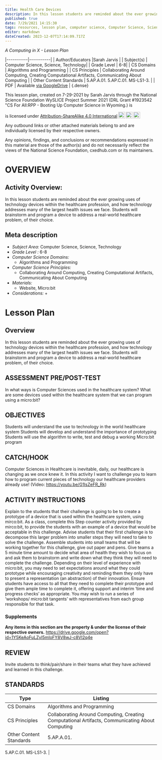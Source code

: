 ```yaml
---
title: Health Care Devices
description: In this lesson students are reminded about the ever growing uses of technology devices within the healthcare profession, and how technology addresses many of the largest health issues we face. Students will brainstorm and program a device to address a real-world healthcare problem, of their choice.
published: true
date: 7/29/2021 14:15:30
tags: resources, lesson plan, computer science, Computer Science, Science, Technology 
editor: markdown
dateCreated: 2023-12-07T17:14:09.717Z
---
```

*A Computing in X - Lesson Plan*

|-----------|-----------|
| Author/Educators |Sarah Jarvis |
| Subject(s) | Computer Science, Science, Technology|
| Grade Level | 6-8|
| CS Domains | Algorithms and Programming |
| CS Principles | Collaborating Around Computing, Creating Computational Artifacts, Communicating About Computing |
| Other Content Standards | 5.AP.A.01. 
5.AP.C.01. 
MS-LS1-3. | 
| PDF | Available [via GoogleDrive](https://drive.google.com/open?id=1HuESv4HaFEvG_0RxAh0lPFcUaLmWXwc9) |
{.dense}






This lesson plan, created on 7-29-2021 by Sarah Jarvis through the National Science Foundation WySLICE Project Summer 2021 (DRL Grant #1923542 "CS For All:RPP - Booting Up Computer Science in Wyoming.) is  <p xmlns:cc="http://creativecommons.org/ns#" >  is licensed under <a href="http://creativecommons.org/licenses/by-sa/4.0/?ref=chooser-v1" target="_blank" rel="license noopener noreferrer" style="display:inline-block;">Attribution-ShareAlike 4.0 International<img style="height:22px!important;margin-left:3px;vertical-align:text-bottom;" src="https://mirrors.creativecommons.org/presskit/icons/cc.svg?ref=chooser-v1"><img style="height:22px!important;margin-left:3px;vertical-align:text-bottom;" src="https://mirrors.creativecommons.org/presskit/icons/by.svg?ref=chooser-v1"><img style="height:22px!important;margin-left:3px;vertical-align:text-bottom;" src="https://mirrors.creativecommons.org/presskit/icons/sa.svg?ref=chooser-v1"></a></p>


Any outbound links or other attached materials belong to and are individually licensed by their respective owners. 


Any opinions, findings, and conclusions or recommendations expressed in this material are those of the author(s) and do not necessarily reflect the views of the National Science Foundation, cxedhub.com or its maintainers.


# OVERVIEW
## Activity Overview:  
In this lesson students are reminded about the ever growing uses of technology devices within the healthcare profession, and how technology addresses many of the largest health issues we face. Students will brainstorm and program a device to address a real-world healthcare problem, of their choice.
## Meta description
+ *Subject Area:* Computer Science, Science, Technology 
+ *Grade Level :* 6-8 
+ *Computer Science Domains:*
   + Algorithms and Programming
+ *Computer Science Principles:*
   + Collaborating Around Computing, Creating Computational Artifacts, Communicating About Computing
+ *Materials:* 
   + Website, Micro:bit
+ *Considerations:*
   + 


# Lesson Plan
## Overview
In this lesson students are reminded about the ever growing uses of technology devices within the healthcare profession, and how technology addresses many of the largest health issues we face. Students will brainstorm and program a device to address a real-world healthcare problem, of their choice.
## ASSESSMENT PRE/POST-TEST
In what ways is Computer Sciences used in the healthcare system?
What are some devices used within the healthcare system that we can program using a micro:bit?
## OBJECTIVES
Students will understand the use to technology in the world healthcare system
Students will develop and understand the importance of prototyping
Students will use the algorithm to write, test and debug a working Micro:bit program


## CATCH/HOOK
Computer Sciences in Healthcare is inevitable, daily, our healthcare is changing as we once knew it. In this activity I want to challenge you to learn how to program current pieces of technology our healthcare providers already use! (Video: https://youtu.be/G1IsZeFR_Rk)


## ACTIVITY INSTRUCTIONS
Explain to the students that their challenge is going to be to create a prototype of a device that is used within the healthcare system, using mirco:bit.
As a class, complete this Step counter activity provided by mirco:bit, to provide the students with an example of a device that would be acceptable in this challenge.
Advise students that their first challenge is to decompose this larger problem into smaller steps they will need to take to solve the challenge.
Assemble students into small teams that will be working together for this challenge, give out paper and pens.
Give teams a 5 minute time amount to decide what area of health they wish to focus on and ask them to brainstorm and write down what they think they will need to complete the challenge.
Depending on their level of experience with micro:bit, you may need to set expectations around what they could prototype while encouraging creativity and reminding them they only have to present a representation (an abstraction) of their innovation. 
Ensure students have access to all that they need to complete their prototype and give them ample time to complete it, offering support and interim ‘time and progress checks’ as appropriate.
You may wish to run a series of ‘workshops/ micro:bit tangents’ with representatives from each group responsible for that task.


### Supplements
**Any items in this section are the property & under the license of their respective owners.**
https://drive.google.com/open?id=1Y5KeAoFuLZyI5mIoFY8V8wJ-c8VI2q4e




## REVIEW
Invite students to think/pair/share in their teams what they have achieved and learned in this challenge.
## STANDARDS        
| Type | Listing | 
|-----------|-----------|
| CS Domains  | Algorithms and Programming|
| CS Principles   | Collaborating Around Computing, Creating Computational Artifacts, Communicating About Computing|
| Other Content Standards | 5.AP.A.01. 
5.AP.C.01. 
MS-LS1-3.  |